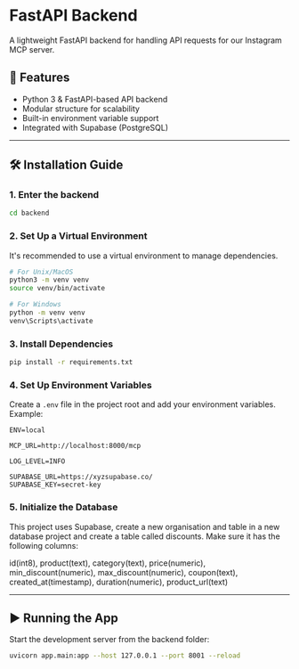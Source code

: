 # FastAPI Backend

A lightweight FastAPI backend for handling API requests for our Instagram MCP server.

## 🚀 Features

- Python 3 & FastAPI-based API backend  
- Modular structure for scalability  
- Built-in environment variable support  
- Integrated with Supabase (PostgreSQL)

---

## 🛠 Installation Guide

### 1. Enter the backend

```bash
cd backend
```

### 2. Set Up a Virtual Environment

It's recommended to use a virtual environment to manage dependencies.

```bash
# For Unix/MacOS
python3 -m venv venv
source venv/bin/activate

# For Windows
python -m venv venv
venv\Scripts\activate
```

### 3. Install Dependencies

```bash
pip install -r requirements.txt
```

### 4. Set Up Environment Variables

Create a `.env` file in the project root and add your environment variables. Example:

```env
ENV=local

MCP_URL=http://localhost:8000/mcp

LOG_LEVEL=INFO

SUPABASE_URL=https://xyzsupabase.co/
SUPABASE_KEY=secret-key
```

### 5. Initialize the Database

This project uses Supabase, create a new organisation and table in a new database project and create a table called discounts. Make sure it has the following columns:

id(int8), product(text), category(text), price(numeric), min_discount(numeric), max_discount(numeric), coupon(text), created_at(timestamp), duration(numeric), product_url(text)

---

## ▶️ Running the App

Start the development server from the backend folder:

```bash
uvicorn app.main:app --host 127.0.0.1 --port 8001 --reload
```
